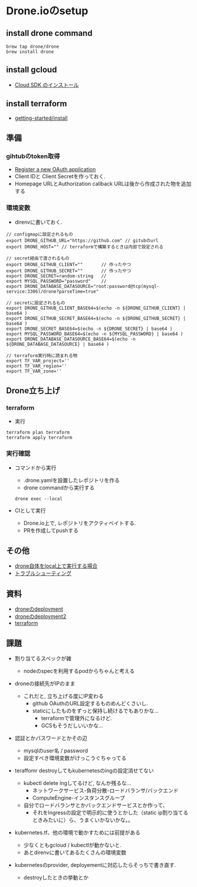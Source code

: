 # Drone.ioのsetup
## install drone command
```
brew tap drone/drone
brew install drone
```

## install gcloud
+ [Cloud SDK のインストール](https://cloud.google.com/sdk/downloads?hl=ja)

## install terraform
+ [getting-started/install](https://www.terraform.io/intro/getting-started/install.html)


## 準備
### gihtubのtoken取得
+ [Register a new OAuth application](https://github.com/settings/applications/new)
+ Client IDと Client Secretを作っておく.
+ Homepage URLとAuthorization callback URLは後から作成された物を追加する

### 環境変数
+ direnvに書いておく.
```
// configmapに設定されるもの
export DRONE_GITHUB_URL="https://github.com" // gitubのurl
export DRONE_HOST="" // terraformで構築するときは内部で設定される

// secret経由で渡されるもの
export DRONE_GITHUB_CLIENT=""       // 作ったやつ
export DRONE_GITHUB_SECRET=""       // 作ったやつ
export DRONE_SECRET=random-string   // 
export MYSQL_PASSWORD="password"    // 
export DRONE_DATABASE_DATASOURCE="root:password@tcp(mysql-service:3306)/drone?parseTime=true"

// secretに設定されるもの
export DRONE_GITHUB_CLIENT_BASE64=$(echo -n ${DRONE_GITHUB_CLIENT} | base64 )
export DRONE_GITHUB_SECRET_BASE64=$(echo -n ${DRONE_GITHUB_SECRET} | base64 )
export DRONE_SECRET_BASE64=$(echo -n ${DRONE_SECRET} | base64 )
export MYSQL_PASSWORD_BASE64=$(echo -n ${MYSQL_PASSWORD} | base64 )
export DRONE_DATABASE_DATASOURCE_BASE64=$(echo -n ${DRONE_DATABASE_DATASOURCE} | base64 )

// terraform実行時に読まれる物
export TF_VAR_project=''
export TF_VAR_region=''
export TF_VAR_zone=''
```

## Drone立ち上げ
### terraform

+ 実行
```
terraform plan terraform
terraform apply terraform
```

### 実行確認
+ コマンドから実行
  + .drone.yamlを設置したレポジトリを作る
  + drone commandから実行する
  ```
  drone exec --local
  ```

+ CIとして実行
  + Drone.io上で, レポジトリをアクティベイトする.
  + PRを作成してpushする

## その他
+ [drone自体をlocal上で実行する場合](docs/local.md)
+ [トラブルシューティング](docs/trouble.md)


## 資料
+ [droneのdeployment](https://github.com/vallard/drone-kubernetes/blob/master/drone-server.yaml)
+ [droneのdeployment2](https://github.com/appleboy/drone-on-kubernetes/blob/master/gke/drone-server-deployment.yaml)
+ [terraform](https://www.terraform.io/docs/providers/google/r/container_cluster.html) 

## 課題
+ 割り当てるスペックが雑
  + nodeのspecを利用するpodからちゃんと考える

+ droneの接続先がIPのまま
  + これだと, 立ち上げる度にIP変わる
    + github OAuthのURL設定するものめんどくさいし.
    + staticにしたものをずっと保持し続けるでもありかな...
      + terraformで管理外になるけど.
      + GCSもそうだしいいかな...

+ 認証とかパスワードとかその辺
  + mysqlのuser名 / password
  + 設定すべき環境変数がけっこうぐちゃってる

+ teraffomr destroyしてもkubernetesのingの設定消せてない
  + kubectl delete ingしてるけど, なんか残るな...
    + ネットワークサービス-負荷分散-ロードバランサ/バックエンド
    + ComputeEngine-インスタンスグループ
  + 自分でロードバランサとかバックエンドサービスとか作って、
    + それをIngressの設定で明示的に使うとかした（static ip割り当てるときみたいに）ら、うまくいかないかな。。

+ kubernetes.tf、他の環境で動かすためには前提がある
  + 少なくともgcloud / kubectlが動かないと.
  + あとdirenvに書いてあるたくさんの環境変数

+ kubernetesのprovider, deployementに対応したらそっちで書き直す.
  + destroyしたときの挙動とか
